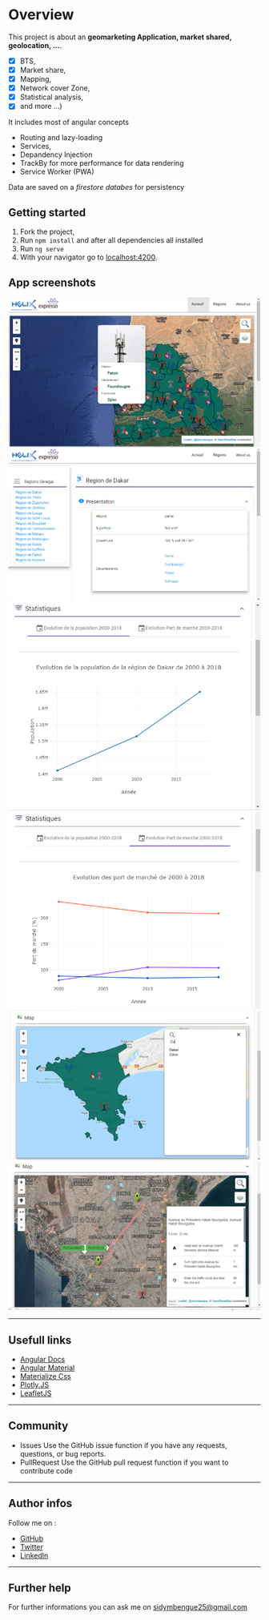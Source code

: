 # Overview

This project is about an **geomarketing Application, market shared, geolocation, ...**.

- [x] BTS,
- [x] Market share,
- [x] Mapping,
- [x] Network cover Zone,
- [x] Statistical analysis,
- [x] and more ...)

It includes most of angular concepts

- Routing and lazy-loading
- Services,
- Depandency Injection
- TrackBy for more performance for data rendering
- Service Worker (PWA)

Data are saved on a _firestore databes_ for persistency

## Getting started

1. Fork the project,
2. Run `npm install` and after all dependencies all installed
3. Run `ng serve`
4. With your navigator go to [localhost:4200](http://localhost:4200).

## App screenshots

![GitHub Logo](src/assets/images/screenshots/Capture1.PNG)
![GitHub Logo](src/assets/images/screenshots/Capture2.PNG)
![GitHub Logo](src/assets/images/screenshots/Capture3.PNG)
![GitHub Logo](src/assets/images/screenshots/Capture4.PNG)
![GitHub Logo](src/assets/images/screenshots/Capture5.PNG)
![GitHub Logo](src/assets/images/screenshots/Capture6.PNG)

---

## Usefull links

- [Angular Docs](https://angular.io/docs)
- [Angular Material](https://material.angular.io/)
- [Materialize Css](https://materializecss.com/)
- [Plotly.JS](https://plot.ly/javascript/)
- [LeafletJS](https://leafletjs.com/)

---

## Community

- Issues
  Use the GitHub issue function if you have any requests, questions, or bug reports.
- PullRequest
  Use the GitHub pull request function if you want to contribute code

---

## Author infos

Follow me on :

- [GitHub](https://github.com/sidymbengue25)
- [Twitter](https://twitter.com/mbengue_sidy)
- [LinkedIn](https://www.linkedin.com/in/sidy-mbengue-a17000143/)

---

## Further help

For further informations you can ask me on sidymbengue25@gmail.com

